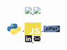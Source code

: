 <div align="center">
	<a href="https://github.com/anthonyleier">
	<img height="150em" src="https://github-readme-stats.vercel.app/api?username=anthonyleier&show_icons=true&theme=blue-green&include_all_commits=true&count_private=true"/>
	<img height="150em" src="https://github-readme-stats.vercel.app/api/top-langs/?username=anthonyleier&layout=compact&langs_count=8&theme=blue-green"/>
</div>

<div align="center" style="display: inline_block"><br>
	<img align="center" alt="anthony-python" height="30" width="40" src="https://raw.githubusercontent.com/devicons/devicon/master/icons/python/python-original.svg">
	<img align="center" alt="anthony-js" height="30" width="40" src="https://raw.githubusercontent.com/devicons/devicon/master/icons/javascript/javascript-plain.svg">
	<img align="center" alt="anthony-php" height="30" width="40" src="https://raw.githubusercontent.com/devicons/devicon/master/icons/php/php-original.svg">
</div>

<div align="center"> 
	<a href="https://www.linkedin.com/in/anthony-cruz-53914a172/" target="_blank">
	<svg xmlns="http://www.w3.org/2000/svg" width="16" height="16" fill="currentColor" class="bi bi-linkedin" viewBox="0 0 16 16"><path d="M0 1.146C0 .513.526 0 1.175 0h13.65C15.474 0 16 .513 16 1.146v13.708c0 .633-.526 1.146-1.175 1.146H1.175C.526 16 0 15.487 0 14.854V1.146zm4.943 12.248V6.169H2.542v7.225h2.401zm-1.2-8.212c.837 0 1.358-.554 1.358-1.248-.015-.709-.52-1.248-1.342-1.248-.822 0-1.359.54-1.359 1.248 0 .694.521 1.248 1.327 1.248h.016zm4.908 8.212V9.359c0-.216.016-.432.08-.586.173-.431.568-.878 1.232-.878.869 0 1.216.662 1.216 1.634v3.865h2.401V9.25c0-2.22-1.184-3.252-2.764-3.252-1.274 0-1.845.7-2.165 1.193v.025h-.016a5.54 5.54 0 0 1 .016-.025V6.169h-2.4c.03.678 0 7.225 0 7.225h2.4z"/></svg>
	</a>
	<a href="mailto:anthonycruz2050@gmail.com">
	<svg xmlns="http://www.w3.org/2000/svg" width="16" height="16" fill="currentColor" class="bi bi-envelope-fill" viewBox="0 0 16 16"><path d="M.05 3.555A2 2 0 0 1 2 2h12a2 2 0 0 1 1.95 1.555L8 8.414.05 3.555ZM0 4.697v7.104l5.803-3.558L0 4.697ZM6.761 8.83l-6.57 4.027A2 2 0 0 0 2 14h12a2 2 0 0 0 1.808-1.144l-6.57-4.027L8 9.586l-1.239-.757Zm3.436-.586L16 11.801V4.697l-5.803 3.546Z"/></svg>
	</a>
</div>
